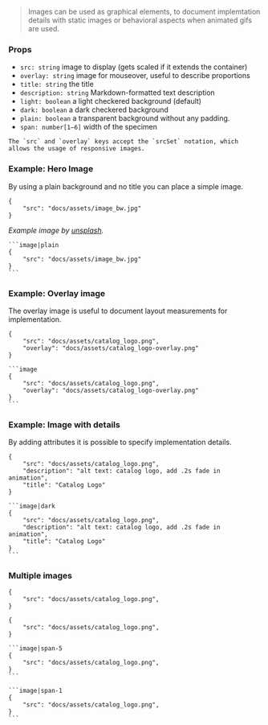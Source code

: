 > Images can be used as graphical elements, to document implemtation details with static images or behavioral aspects when animated gifs are used.

### Props

- `src: string` image to display (gets scaled if it extends the container) 
- `overlay: string` image for mouseover, useful to describe proportions
- `title: string` the title 
- `description: string` Markdown-formatted text description
- `light: boolean` a light checkered background (default)
- `dark: boolean` a dark checkered background
- `plain: boolean` a transparent background without any padding.
- `span: number[1–6]` width of the specimen

```hint|directive
The `src` and `overlay` keys accept the `srcSet` notation, which allows the usage of responsive images.
```

### Example: Hero Image

By using a plain background and no title you can place a simple image.

```image|plain
{
    "src": "docs/assets/image_bw.jpg"
}
```

_Example image by [unsplash](https://unsplash.com/photos/-YMhg0KYgVc)._

````code|lang-javascript
```image|plain
{
    "src": "docs/assets/image_bw.jpg"
}
```
````


### Example: Overlay image

The overlay image is useful to document layout measurements for implementation.

```image
{   
    "src": "docs/assets/catalog_logo.png",
    "overlay": "docs/assets/catalog_logo-overlay.png"
}
```

````code|lang-javascript
```image
{   
    "src": "docs/assets/catalog_logo.png",
    "overlay": "docs/assets/catalog_logo-overlay.png"
}
```
````



### Example: Image with details

By adding attributes it is possible to specify implementation details.

```image|dark
{
    "src": "docs/assets/catalog_logo.png",
    "description": "alt text: catalog logo, add .2s fade in animation",
    "title": "Catalog Logo"
}
```

````code|lang-javascript
```image|dark
{
    "src": "docs/assets/catalog_logo.png",
    "description": "alt text: catalog logo, add .2s fade in animation",
    "title": "Catalog Logo"
}
```
````

### Multiple images

```image|span-5
{
    "src": "docs/assets/catalog_logo.png",
}
```

```image|span-1
{
    "src": "docs/assets/catalog_logo.png",
}
```

````code|lang-javascript
```image|span-5
{
    "src": "docs/assets/catalog_logo.png",
}
```

```image|span-1
{
    "src": "docs/assets/catalog_logo.png",
}
```
````
